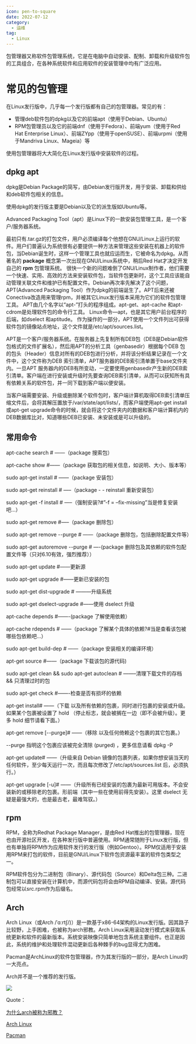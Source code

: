 ```yaml
---
icon: pen-to-square
date: 2022-07-12
category:
  - 运维
tag:
  - Linux
---
```


包管理器又称软件包管理系统，它是在电脑中自动安装、配制、卸载和升级软件包的工具组合，在各种系统软件和应用软件的安装管理中均有广泛应用。
<!-- more -->

# 常见的包管理

在Linux发行版中，几乎每一个发行版都有自己的包管理器。常见的有：

- 管理deb软件包的dpkg以及它的前端apt（使用于Debian、Ubuntu）
- RPM包管理员以及它的前端dnf（使用于Fedora）、前端yum（使用于Red Hat Enterprise Linux）、前端ZYpp（使用于openSUSE）、前端urpmi（使用于Mandriva Linux、Mageia）等

使用包管理器将大大简化在Linux发行版中安装软件的过程。

## dpkg apt

dpkg是Debian Package的简写，由Debian发行版开发，用于安装、卸载和供给和deb软件包相关的信息。

使用dpkg的发行版主要是Debian以及它的派生版如Ubuntu等。

Advanced Packaging Tool（apt）是Linux下的一款安装包管理工具，是一个客户/服务器系统。

最初只有.tar.gz的打包文件，用户必须编译每个他想在GNU/Linux上运行的软件。用户们普遍认为系统很有必要提供一种方法来管理这些安装在机器上的软件包，当Debian诞生时，这样一个管理工具也就应运而生，它被命名为dpkg。从而著名的 **package** 概念第一次出现在GNU/Linux系统中，稍后Red Hat才决定开发自己的 **rpm** 包管理系统。
很快一个新的问题难倒了GNU/Linux制作者，他们需要一个快速、实用、高效的方法来安装软件包，当软件包更新时，这个工具应该能自动管理关联文件和维护已有配置文件。Debian再次率先解决了这个问题，APT(Advanced Packaging Tool）作为dpkg的前端诞生了。APT后来还被Conectiva改造用来管理rpm，并被其它Linux发行版本采用为它们的软件包管理工具。
APT由几个名字以“apt-”打头的程序组成。apt-get、apt-cache 和apt-cdrom是处理软件包的命令行工具。
Linux命令—apt，也是其它用户前台程序的后端，如dselect 和aptitude。
作为操作的一部分，APT使用一个文件列出可获得软件包的镜像站点地址，这个文件就是/etc/apt/sources.list。

APT是一个客户/服务器系统。在服务器上先复制所有DEB包（DEB是Debian软件包格式的文件扩展名），然后用APT的分析工具（genbasedir）根据每个DEB 包的包头（Header）信息对所有的DEB包进行分析，并将该分析结果记录在一个文件中，这个文件称为DEB 索引清单，APT服务器的DEB索引清单置于base文件夹内。一旦APT 服务器内的DEB有所变动，一定要使用genbasedir产生新的DEB索引清单。客户端在进行安装或升级时先要查询DEB索引清单，从而可以获知所有具有依赖关系的软件包，并一同下载到客户端以便安装。

当客户端需要安装、升级或删除某个软件包时，客户端计算机取得DEB索引清单压缩文件后，会将其解压置放于/var/state/apt/lists/，而客户端使用apt-get install或apt-get upgrade命令的时候，就会将这个文件夹内的数据和客户端计算机内的DEB数据库比对，知道哪些DEB已安装、未安装或是可以升级的。

## 常用命令

apt-cache search # ——（package 搜索包）

apt-cache show #——（package 获取包的相关信息，如说明、大小、版本等）

sudo apt-get install # ——（package 安装包）

sudo apt-get reinstall # —–（package - - reinstall 重新安装包）

sudo apt-get -f install # —–（强制安装?#”-f = –fix-missing”当是修复安装吧…）

sudo apt-get remove #—–（package 删除包）

sudo apt-get remove --purge # ——（package 删除包，包括删除配置文件等）

sudo apt-get autoremove --purge # —-(package 删除包及其依赖的软件包配置文件等（只对6.10有效，强烈推荐））

sudo apt-get update #——更新源

sudo apt-get upgrade #——更新已安装的包

sudo apt-get dist-upgrade # ———升级系统

sudo apt-get dselect-upgrade #——使用 dselect 升级

apt-cache depends #——-(package 了解使用依赖）

apt-cache rdepends # ——（package 了解某个具体的依赖?#当是查看该包被哪些包依赖吧…）

sudo apt-get build-dep # ——（package 安装相关的编译环境）

apt-get source #——（package 下载该包的源代码)

sudo apt-get clean && sudo apt-get autoclean # ——–清理下载文件的存档 && 只清理过时的包

sudo apt-get check #——-检查是否有损坏的依赖

apt-get install# ——（下载 以及所有依赖的包裹，同时进行包裹的安装或升级。如果某个包裹被设置了 hold （停止标志，就会被搁在一边（即不会被升级）。更多 hold 细节请看下面。）

apt-get remove [--purge]# ——（移除 以及任何倚赖这个包裹的其它包裹。）

--purge 指明这个包裹应该被完全清除 (purged) ，更多信息请看 dpkg -P

apt-get update# ——（升级来自 Debian 镜像的包裹列表，如果你想安装当天的任何软件，至少每天运行一次，而且每次修改了/etc/apt/sources.list 后，必须执行。）

apt-get upgrade [-u]# ——（升级所有已经安装的包裹为最新可用版本。不会安装新的或移除老的包裹。形前端（其中一些在使用前得先安装）。这里 dselect 无疑是最强大的，也是最古老，最难驾驭。）

## rpm

RPM，全称为Redhat Package Manager，是由Red Hat推出的包管理器，现在也由开源社区开发，在各种发行版中普遍使用。RPM通常随附于Linux发行版，但也有单独将RPM作为应用软件发行的发行版（例如Gentoo）。RPM仅适用于安装用RPM来打包的软件，目前是GNU/Linux下软件包资源最丰富的软件包类型之一。

RPM软件包分为二进制包（Binary）、源代码包（Source）和Delta包三种。二进制包可以直接安装在计算机中，而源代码包将会由RPM自动编译、安装。源代码包经常以src.rpm作为后缀名。

## Arch

Arch Linux（或Arch /ˈɑːrtʃ/)）是一款基于x86-64架构的Linux发行版。因其路子比较野，上手困难，也被称为arch邪教。Arch Linux采用滚动发行模式来获取系统更新和软件的最新版本。系统安装映像只简单地包含系统主要组件。也正是因此，系统的维护和处理软件混动更新后各种棘手的bug显得尤为困难。

Pacman是ArchLinux的软件包管理器，作为其发行版的一部分，是Arch Linux的一大亮点。

Arch并不是一个推荐的发行版。

![](https://pic1.zhimg.com/v2-1098a7b0783017a909e684c1d7741722_r.jpg?source=1940ef5c)

Quote：

[为什么arch被称为邪教？](https://www.zhihu.com/question/49056249)

[Arch Linux](https://baike.baidu.com/item/arch/1614148?fromtitle=archlinux&fromid=10857530)

[Pacman](https://baike.baidu.com/item/Pacman)